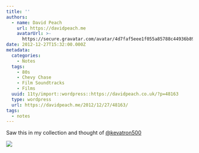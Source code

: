```yaml
---
title: ''
authors:
  - name: David Peach
    url: https://davidpeach.me
    avatarUrl: >-
      https://secure.gravatar.com/avatar/4d7faf5eee1f055a85788c44936b8995eaab6dfb004e7854ec747ccb272e91ee?s=96&d=mm&r=g
date: 2012-12-27T15:32:00.000Z
metadata:
  categories:
    - Notes
  tags:
    - 80s
    - Chevy Chase
    - Film Soundtracks
    - Films
  uuid: 11ty/import::wordpress::https://davidpeach.co.uk/?p=48163
  type: wordpress
  url: https://davidpeach.me/2012/12/27/48163/
tags:
  - notes
---
```

Saw this in my collection and thought of [@kevatron500](https://twitter.com/kevatron500)

[![](/assets/A_IcYlFCEAAc1Z1-2048x1536-JrDKY14UtFRg.jpg)](/assets/A_IcYlFCEAAc1Z1-2048x1536-JrDKY14UtFRg.jpg)